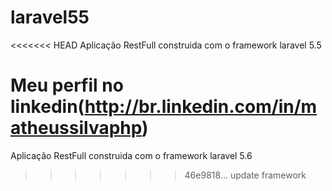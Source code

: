 # laravel55

<<<<<<< HEAD
Aplicação RestFull construida com o framework laravel 5.5

Meu perfil no linkedin(http://br.linkedin.com/in/matheussilvaphp)
=======
Aplicação RestFull construida com o framework laravel 5.6
>>>>>>> 46e9818... update framework
